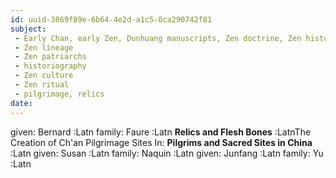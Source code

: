 ```yaml
---
id: uuid-3869f89e-6b64-4e2d-a1c5-0ca290742f81
subject: 
 - Early Chan, early Zen, Dunhuang manuscripts, Zen doctrine, Zen history
 - Zen lineage
 - Zen patriarchs
 - historiography
 - Zen culture
 - Zen ritual
 - pilgrimage, relics
date: 
---
```


given: Bernard :Latn
family: Faure :Latn
**Relics and Flesh Bones** :LatnThe Creation of Ch'an Pilgrimage Sites
In: 
**Pilgrims and Sacred Sites in China** :Latn
given: Susan :Latn
family: Naquin :Latn
given: Junfang :Latn
family: Yu :Latn